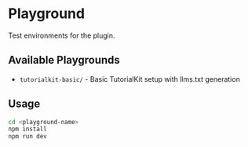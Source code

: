 # Playground

Test environments for the plugin.

## Available Playgrounds

- `tutorialkit-basic/` - Basic TutorialKit setup with llms.txt generation

## Usage

```bash
cd <playground-name>
npm install
npm run dev
```
